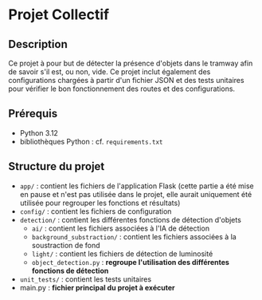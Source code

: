 # Projet Collectif

## Description

Ce projet à pour but de détecter la présence d'objets dans le tramway afin de savoir s'il est, ou non, vide. 
Ce projet inclut également des configurations chargées à partir d'un fichier JSON 
et des tests unitaires pour vérifier le bon fonctionnement des routes et des configurations.

## Prérequis

- Python 3.12
- bibliothèques Python : cf. `requirements.txt`

## Structure du projet

- `app/` : contient les fichiers de l'application Flask (cette partie a été mise en pause et n'est pas utilisée 
dans le projet, elle aurait uniquement été utilisée pour regrouper les fonctions et résultats)
- `config/` : contient les fichiers de configuration
- `detection/` : contient les différentes fonctions de détection d'objets
  - `ai/` : contient les fichiers associées à l'IA de détection
  - `background_substraction/` : contient les fichiers associées à la soustraction de fond
  - `light/` : contient les fichiers de détection de luminosité
  - `object_detection.py` : **regroupe l'utilisation des différentes fonctions de détection**
- `unit_tests/` : contient les tests unitaires
- main.py : **fichier principal du projet à exécuter**
